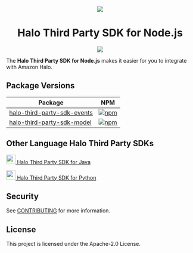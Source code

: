<p align="center">
  <img src="https://play-lh.googleusercontent.com/yPeovJFdz6PQQlqLBoUSQ_Y48hZaTxpDse37aqV_6DiiQ83OhacJiThfZlEXDqJTqA=s180-rw">
  <br/>
  <h1 align="center">Halo Third Party SDK for Node.js</h1>
  <p align="center"><a href="https://github.com/amzn/halo-third-party-sdk-for-node-js/actions?query=workflow%3A%22build%22"><img src="https://github.com/amzn/halo-third-party-sdk-for-node-js/workflows/build/badge.svg?style=flat"></a></p>
</p>

The **Halo Third Party SDK for Node.js** makes it easier for you to integrate with Amazon Halo.

## Package Versions

| Package       | NPM           |
| ------------- | ------------- |
|[halo-third-party-sdk-events](https://github.com/amzn/halo-third-party-sdk-for-node-js/tree/2.x/halo-third-party-sdk-events)| [![npm](https://img.shields.io/badge/npm-v2.0.0-green)](https://www.npmjs.com/package/halo-third-party-sdk-events)
|[halo-third-party-sdk-model](https://github.com/amzn/halo-third-party-sdk-for-node-js/tree/1.x/halo-third-party-sdk-model)| [![npm](https://img.shields.io/badge/npm-v1.0.2-blue)](https://www.npmjs.com/package/halo-third-party-sdk-model)



## Other Language Halo Third Party SDKs
<a href="https://github.com/amzn/halo-third-party-sdk-for-java"><img src="https://github.com/konpa/devicon/raw/master/icons/java/java-original.svg?sanitize=true" width="25px" /> Halo Third Party SDK for Java</a>

<a href="https://github.com/amzn/halo-third-party-sdk-for-python"><img src="https://github.com/konpa/devicon/blob/master/icons/python/python-original.svg?sanitize=true" width="25px" /> Halo Third Party SDK for Python</a>

## Security

See [CONTRIBUTING](CONTRIBUTING.md#security-issue-notifications) for more information.

## License

This project is licensed under the Apache-2.0 License.

